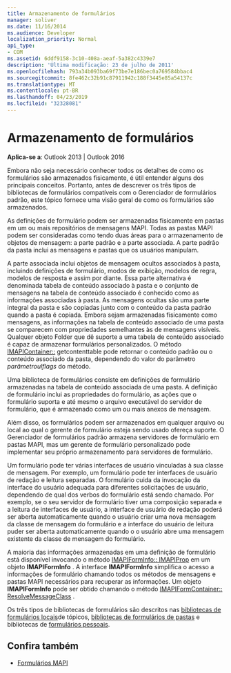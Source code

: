 ```yaml
---
title: Armazenamento de formulários
manager: soliver
ms.date: 11/16/2014
ms.audience: Developer
localization_priority: Normal
api_type:
- COM
ms.assetid: 6ddf9158-3c10-408a-aeaf-5a382c4339e7
description: 'Última modificação: 23 de julho de 2011'
ms.openlocfilehash: 793a34b093ba69f73be7e186bec0a769584bbac4
ms.sourcegitcommit: 8fe462c32b91c87911942c188f3445e85a54137c
ms.translationtype: MT
ms.contentlocale: pt-BR
ms.lasthandoff: 04/23/2019
ms.locfileid: "32328081"
---
```

# <a name="form-storage"></a>Armazenamento de formulários

**Aplica-se a**: Outlook 2013 | Outlook 2016 
  
Embora não seja necessário conhecer todos os detalhes de como os formulários são armazenados fisicamente, é útil entender alguns dos principais conceitos. Portanto, antes de descrever os três tipos de bibliotecas de formulários compatíveis com o Gerenciador de formulários padrão, este tópico fornece uma visão geral de como os formulários são armazenados.
  
As definições de formulário podem ser armazenadas fisicamente em pastas em um ou mais repositórios de mensagens MAPI. Todas as pastas MAPI podem ser consideradas como tendo duas áreas para o armazenamento de objetos de mensagem: a parte padrão e a parte associada. A parte padrão da pasta inclui as mensagens e pastas que os usuários manipulam.
  
A parte associada inclui objetos de mensagem ocultos associados à pasta, incluindo definições de formulário, modos de exibição, modelos de regra, modelos de resposta e assim por diante. Essa parte alternativa é denominada tabela de conteúdo associado à pasta e o conjunto de mensagens na tabela de conteúdo associado é conhecido como as informações associadas à pasta. As mensagens ocultas são uma parte integral da pasta e são copiadas junto com o conteúdo da pasta padrão quando a pasta é copiada. Embora sejam armazenadas fisicamente como mensagens, as informações na tabela de conteúdo associado de uma pasta se comparecem com propriedades semelhantes às de mensagens visíveis. Qualquer objeto Folder que dê suporte a uma tabela de conteúdo associado é capaz de armazenar formulários personalizados. O método [IMAPIContainer::](imapicontainer-getcontentstable.md) getcontenttable pode retornar o conteúdo padrão ou o conteúdo associado da pasta, dependendo do valor do parâmetro _parâmetroulflags_ do método. 
  
Uma biblioteca de formulários consiste em definições de formulário armazenadas na tabela de conteúdo associada de uma pasta. A definição de formulário inclui as propriedades do formulário, as ações que o formulário suporta e até mesmo o arquivo executável do servidor de formulário, que é armazenado como um ou mais anexos de mensagem.
  
Além disso, os formulários podem ser armazenados em qualquer arquivo ou local ao qual o gerente de formulário esteja sendo usado ofereça suporte. O Gerenciador de formulários padrão armazena servidores de formulário em pastas MAPI, mas um gerente de formulário personalizado pode implementar seu próprio armazenamento para servidores de formulário.
  
Um formulário pode ter várias interfaces de usuário vinculadas à sua classe de mensagem. Por exemplo, um formulário pode ter interfaces de usuário de redação e leitura separadas. O formulário cuida da invocação da interface do usuário adequada para diferentes solicitações de usuário, dependendo de qual dos verbos do formulário está sendo chamado. Por exemplo, se o seu servidor de formulário tiver uma composição separada e a leitura de interfaces de usuário, a interface de usuário de redação poderá ser aberta automaticamente quando o usuário criar uma nova mensagem da classe de mensagem do formulário e a interface do usuário de leitura puder ser aberta automaticamente quando o o usuário abre uma mensagem existente da classe de mensagem do formulário.
  
A maioria das informações armazenadas em uma definição de formulário está disponível invocando o método [IMAPIFormInfo:: IMAPIProp](imapiforminfoimapiprop.md) em um objeto **IMAPIFormInfo** . A interface **IMAPIFormInfo** simplifica o acesso a informações de formulário chamando todos os métodos de mensagens e pastas MAPI necessários para recuperar as informações. Um objeto **IMAPIFormInfo** pode ser obtido chamando o método [IMAPIFormContainer:: ResolveMessageClass](imapiformcontainer-resolvemessageclass.md) . 
  
Os três tipos de bibliotecas de formulários são descritos nas [bibliotecas de formulários locais](local-form-libraries.md)de tópicos, [bibliotecas de formulários de pastas](folder-form-libraries.md) e bibliotecas de [formulários pessoais](personal-form-libraries.md).
  
## <a name="see-also"></a>Confira também

- [Formulários MAPI](mapi-forms.md)


